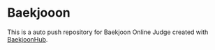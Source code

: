 # Baekjooon
This is a auto push repository for Baekjoon Online Judge created with [BaekjoonHub](https://github.com/BaekjoonHub/BaekjoonHub).
